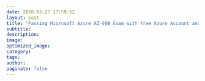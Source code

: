 ```yaml
---
date: 2020-03-27 17:59:52
layout: post
title: "Passing Microsoft Azure AZ-900 Exam with free Azure Account and Tutorials"
subtitle:
description:
image:
optimized_image:
category:
tags:
author:
paginate: false
---
```

